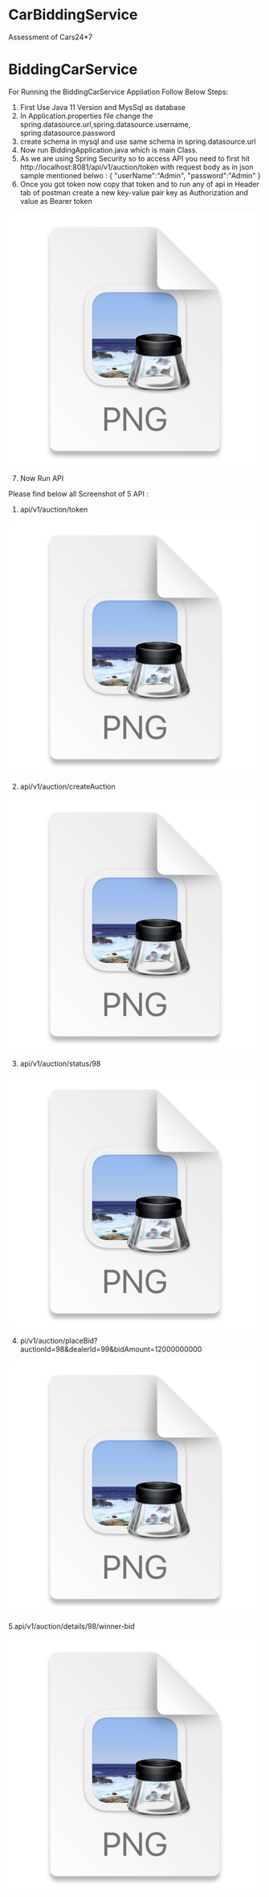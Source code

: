 # CarBiddingService
Assessment of Cars24*7

# BiddingCarService

For Running the BiddingCarService Appliation Follow Below Steps:

1. First Use Java 11 Version and MysSql as database
2. In Application.properties file change the spring.datasource.url,spring.datasource.username,
   spring.datasource.password
3. create schema in mysql and use same schema in spring.datasource.url
4. Now run BiddingApplication.java which is main Class.
5. As we are using Spring Security so to access API you need to first hit http://localhost:8081/api/v1/auction/token
   with request body as in json sample mentioned belwo :
{
   "userName":"Admin",
   "password":"Admin"
}
6. Once you got token now copy that token and to run any of api in Header tab of postman
   create a new key-value pair key as Authorization and value as Bearer token

![img.png](img.png)

7. Now Run API

Please find below all Screenshot of 5 API :

1. api/v1/auction/token

![img_1.png](img_1.png)

2. api/v1/auction/createAuction

![img_2.png](img_2.png)

3. api/v1/auction/status/98

![img_3.png](img_3.png)

4. pi/v1/auction/placeBid?auctionId=98&dealerId=99&bidAmount=12000000000

![img_4.png](img_4.png)

5.api/v1/auction/details/98/winner-bid

![img_5.png](img_5.png)

